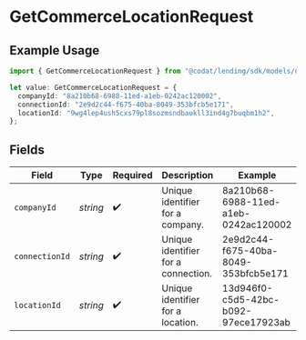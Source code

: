 # GetCommerceLocationRequest

## Example Usage

```typescript
import { GetCommerceLocationRequest } from "@codat/lending/sdk/models/operations";

let value: GetCommerceLocationRequest = {
  companyId: "8a210b68-6988-11ed-a1eb-0242ac120002",
  connectionId: "2e9d2c44-f675-40ba-8049-353bfcb5e171",
  locationId: "9wg4lep4ush5cxs79pl8sozmsndbaukll3ind4g7buqbm1h2",
};
```

## Fields

| Field                                | Type                                 | Required                             | Description                          | Example                              |
| ------------------------------------ | ------------------------------------ | ------------------------------------ | ------------------------------------ | ------------------------------------ |
| `companyId`                          | *string*                             | :heavy_check_mark:                   | Unique identifier for a company.     | 8a210b68-6988-11ed-a1eb-0242ac120002 |
| `connectionId`                       | *string*                             | :heavy_check_mark:                   | Unique identifier for a connection.  | 2e9d2c44-f675-40ba-8049-353bfcb5e171 |
| `locationId`                         | *string*                             | :heavy_check_mark:                   | Unique identifier for a location.    | 13d946f0-c5d5-42bc-b092-97ece17923ab |